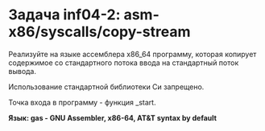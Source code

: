 # Задача inf04-2: asm-x86/syscalls/copy-stream
Реализуйте на языке ассемблера x86_64 программу, которая копирует содержимое со стандартного потока ввода на стандартный поток вывода.

Использование стандартной библиотеки Си запрещено.

Точка входа в программу - функция _start.

__Язык:	gas - GNU Assembler, x86-64, AT&T syntax by default__
